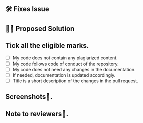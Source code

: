 <!-- Mention the issue that the PR is trying to solve for example: #231  -->

## 🛠️ Fixes Issue

<!-- mention all the changes you have proposed  -->
## 👨‍💻 Proposed Solution

<!-- [] -> Not correct, [x] or [X] -> Correct -->

## Tick all the eligible marks.

- [ ] My code does not contain any plagiarized content.
- [ ] My code follows code of conduct of the repository.
- [ ] My code does not need any changes in the documentation.
- [ ] If needed, documentation is updated accordingly.
- [ ] Title is a short description of the changes in the pull request.

<!-- Add screenshot of the changes -->
## Screenshots📸.

<!-- Add a small note for the reviewers to help them review it -->

## Note to reviewers📝.
